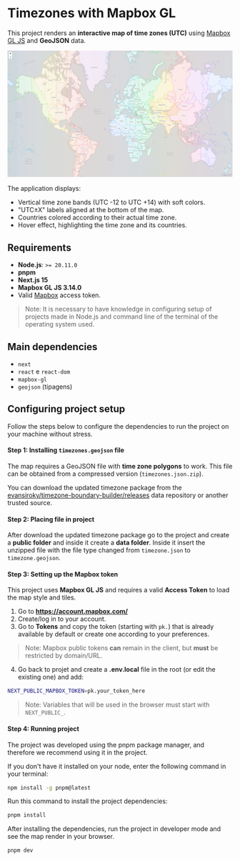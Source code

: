 # Timezones with Mapbox GL

This project renders an **interactive map of time zones (UTC)** using [Mapbox GL JS](https://docs.mapbox.com/mapbox-gl-js) and **GeoJSON** data.

![Application preview image](https://github.com/Marlinsk/timezone-map-with-next-mapbox-gl/blob/main/github/Screenshot%20from%202025-09-30%2023-06-08.png)

The application displays:

- Vertical time zone bands (UTC -12 to UTC +14) with soft colors.
- "UTC±X" labels aligned at the bottom of the map.
- Countries colored according to their actual time zone.
- Hover effect, highlighting the time zone and its countries.

## Requirements

- **Node.js**: `>= 20.11.0`  
- **pnpm**  
- **Next.js 15**  
- **Mapbox GL JS 3.14.0**  
- Valid [Mapbox](https://account.mapbox.com/) access token.

> Note: It is necessary to have knowledge in configuring setup of projects made in Node.js and command line of the terminal of the operating system used. 

## Main dependencies

- `next`  
- `react` e `react-dom`  
- `mapbox-gl`  
- `geojson` (tipagens)  

## Configuring project setup

Follow the steps below to configure the dependencies to run the project on your machine without stress.

#### Step 1: Installing `timezones.geojson` file

The map requires a GeoJSON file with **time zone polygons** to work. This file can be obtained from a compressed version (`timezones.json.zip`).

You can download the updated timezone package from the [evansiroky/timezone-boundary-builder/releases](https://github.com/evansiroky/timezone-boundary-builder/releases) data repository or another trusted source. 

#### Step 2: Placing file in project

After download the updated timezone package go to the project and create a **public folder** and inside it create a **data folder**. Inside it insert the unzipped file with the file type changed from `timezone.json` to `timezone.geojson`.

#### Step 3: Setting up the Mapbox token

This project uses **Mapbox GL JS** and requires a valid **Access Token** to load the map style and tiles.

1. Go to **https://account.mapbox.com/**
2. Create/log in to your account.
3. Go to **Tokens** and copy the token (starting with `pk.`) that is already available by default or create one according to your preferences.

> Note: Mapbox public tokens **can** remain in the client, but **must** be restricted by domain/URL.

4. Go back to projet and create a **.env.local** file in the root (or edit the existing one) and add:

```bash
NEXT_PUBLIC_MAPBOX_TOKEN=pk.your_token_here
```

> Note: Variables that will be used in the browser must start with `NEXT_PUBLIC_`.

#### Step 4: Running project

The project was developed using the pnpm package manager, and therefore we recommend using it in the project.

If you don't have it installed on your node, enter the following command in your terminal:

```bash
npm install -g pnpm@latest
```

Run this command to install the project dependencies:

```bash
pnpm install
```

After installing the dependencies, run the project in developer mode and see the map render in your browser.

```bash
pnpm dev
```
